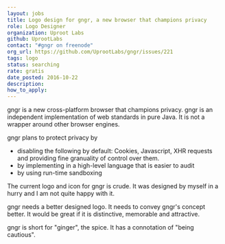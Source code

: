 ```yaml
---
layout: jobs
title: Logo design for gngr, a new browser that champions privacy
role: Logo Designer
organization: Uproot Labs
github: UprootLabs
contact: "#gngr on freenode"
org_url: https://github.com/UprootLabs/gngr/issues/221
tags: logo
status: searching
rate: gratis
date_posted: 2016-10-22
description:
how_to_apply:
---
```


gngr is a new cross-platform browser that champions privacy. gngr is an independent implementation of web standards in pure Java. It is not a wrapper around other browser engines.

gngr plans to protect privacy by
* disabling the following by default: Cookies, Javascript, XHR requests and providing fine granuality of control over them.
* by implementing in a high-level language that is easier to audit
* by using run-time sandboxing

The current logo and icon for gngr is crude. It was designed by myself in a hurry and I am not quite happy with it.

gngr needs a better designed logo. It needs to convey gngr's concept better. It would be great if it is distinctive, memorable and attractive.

gngr is short for "ginger", the spice. It has a connotation of "being cautious".
